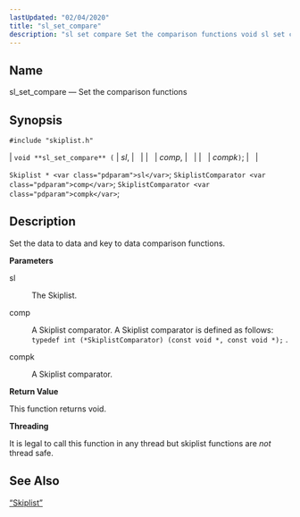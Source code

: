 ```yaml
---
lastUpdated: "02/04/2020"
title: "sl_set_compare"
description: "sl set compare Set the comparison functions void sl set compare sl comp compk Skiplist sl Skiplist Comparator comp Skiplist Comparator compk Set the data to data and key to data comparison functions sl The Skiplist comp A Skiplist comparator A Skiplist comparator is defined as follows typedef int Skiplist..."
---
```


<a name="apis.sl_setcompare"></a> 
## Name

sl_set_compare — Set the comparison functions

## Synopsis

`#include "skiplist.h"`

| `void **sl_set_compare** (` | <var class="pdparam">sl</var>, |   |
|   | <var class="pdparam">comp</var>, |   |
|   | <var class="pdparam">compk</var>`)`; |   |

`Skiplist * <var class="pdparam">sl</var>`;
`SkiplistComparator <var class="pdparam">comp</var>`;
`SkiplistComparator <var class="pdparam">compk</var>`;<a name="idp61109136"></a> 
## Description

Set the data to data and key to data comparison functions.

**<a name="idp61110368"></a> Parameters**

<dl class="variablelist">

<dt>sl</dt>

<dd>

The Skiplist.

</dd>

<dt>comp</dt>

<dd>

A Skiplist comparator. A Skiplist comparator is defined as follows: `typedef int (*SkiplistComparator) (const void *, const void *);` .

</dd>

<dt>compk</dt>

<dd>

A Skiplist comparator.

</dd>

</dl>

**<a name="idp61117312"></a> Return Value**

This function returns void.

**<a name="idp61118224"></a> Threading**

It is legal to call this function in any thread but skiplist functions are *not* thread safe.

<a name="idp61119808"></a> 
## See Also

[“Skiplist”](/momentum/3/3-api/structs-skiplist)